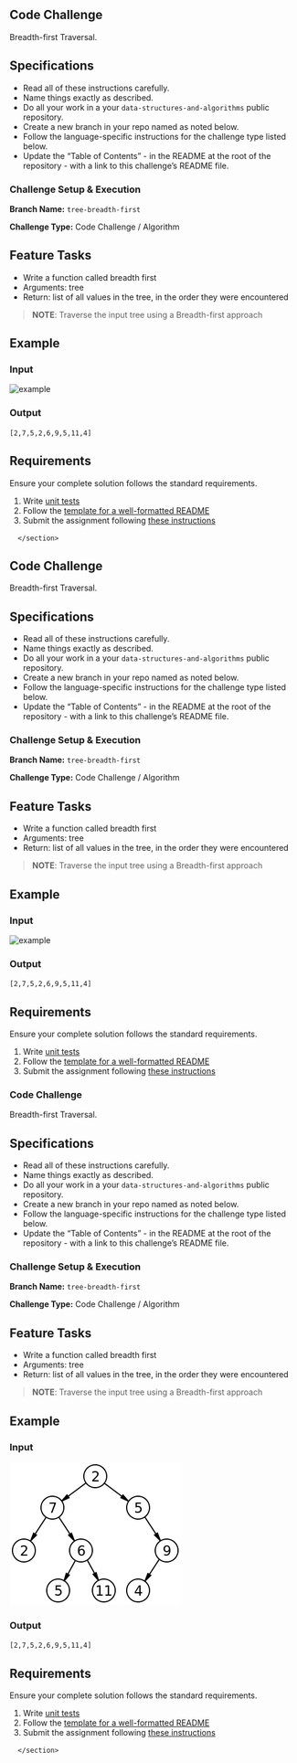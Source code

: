 <section style="height: auto;">
        <h1 id="code-challenge">Code Challenge</h1>

<p>Breadth-first Traversal.</p>

<h2 id="specifications">Specifications</h2>

<ul>
  <li>Read all of these instructions carefully.</li>
  <li>Name things exactly as described.</li>
  <li>Do all your work in a your <code class="language-plaintext highlighter-rouge">data-structures-and-algorithms</code> public repository.</li>
  <li>Create a new branch in your repo named as noted below.</li>
  <li>Follow the language-specific instructions for the challenge type listed below.</li>
  <li>Update the “Table of Contents” - in the README at the root of the repository - with a link to this challenge’s README file.</li>
</ul>

<h3 id="challenge-setup--execution">Challenge Setup &amp; Execution</h3>

<p><strong>Branch Name:</strong> <code class="language-plaintext highlighter-rouge">tree-breadth-first</code></p>

<p><strong>Challenge Type:</strong> Code Challenge / Algorithm</p>

<h2 id="feature-tasks">Feature Tasks</h2>

<ul>
  <li>Write a function called breadth first</li>
  <li>Arguments: tree</li>
  <li>Return: list of all values in the tree, in the order they were encountered</li>
</ul>

<blockquote>
  <p><strong>NOTE</strong>: Traverse the input tree using a Breadth-first approach</p>
</blockquote>

<h2 id="example">Example</h2>

<h3 id="input">Input</h3>

<p><img src="/common_curriculum/data_structures_and_algorithms/Code_401/class-17/binary-tree.png" alt="example"></p>

<h3 id="output">Output</h3>

<div class="language-javascript highlighter-rouge"><div class="highlight"><pre class="highlight"><code><span class="p">[</span><span class="mi">2</span><span class="p">,</span><span class="mi">7</span><span class="p">,</span><span class="mi">5</span><span class="p">,</span><span class="mi">2</span><span class="p">,</span><span class="mi">6</span><span class="p">,</span><span class="mi">9</span><span class="p">,</span><span class="mi">5</span><span class="p">,</span><span class="mi">11</span><span class="p">,</span><span class="mi">4</span><span class="p">]</span>
</code></pre></div></div>

<h2 id="requirements">Requirements</h2>

<p>Ensure your complete solution follows the standard requirements.</p>

<ol>
  <li>Write <a href="../../Challenge_Testing" target="_blank">unit tests</a></li>
  <li>Follow the <a href="../../Challenge_Documentation" target="_blank">template for a well-formatted README</a></li>
  <li>Submit the assignment following <a href="../../Challenge_Submission" target="_blank">these instructions</a></li>
</ol>


      </section>
<h1 id="code-challenge">Code Challenge</h1>
<p>Breadth-first Traversal.</p>
<h2 id="specifications">Specifications</h2>
<ul>
  <li>Read all of these instructions carefully.</li>
  <li>Name things exactly as described.</li>
  <li>Do all your work in a your <code class="language-plaintext highlighter-rouge">data-structures-and-algorithms</code> public repository.</li>
  <li>Create a new branch in your repo named as noted below.</li>
  <li>Follow the language-specific instructions for the challenge type listed below.</li>
  <li>Update the “Table of Contents” - in the README at the root of the repository - with a link to this challenge’s README file.</li>
</ul>
<h3 id="challenge-setup--execution">Challenge Setup &amp; Execution</h3>
<p><strong>Branch Name:</strong> <code class="language-plaintext highlighter-rouge">tree-breadth-first</code></p>
<p><strong>Challenge Type:</strong> Code Challenge / Algorithm</p>
<h2 id="feature-tasks">Feature Tasks</h2>
<ul>
  <li>Write a function called breadth first</li>
  <li>Arguments: tree</li>
  <li>Return: list of all values in the tree, in the order they were encountered</li>
</ul>
<blockquote>
  <p><strong>NOTE</strong>: Traverse the input tree using a Breadth-first approach</p>
</blockquote>
<h2 id="example">Example</h2>
<h3 id="input">Input</h3>
<p><img src="/common_curriculum/data_structures_and_algorithms/Code_401/class-17/binary-tree.png" alt="example"></p>
<h3 id="output">Output</h3>
<div class="language-javascript highlighter-rouge"><div class="highlight"><pre class="highlight"><code><span class="p">[</span><span class="mi">2</span><span class="p">,</span><span class="mi">7</span><span class="p">,</span><span class="mi">5</span><span class="p">,</span><span class="mi">2</span><span class="p">,</span><span class="mi">6</span><span class="p">,</span><span class="mi">9</span><span class="p">,</span><span class="mi">5</span><span class="p">,</span><span class="mi">11</span><span class="p">,</span><span class="mi">4</span><span class="p">]</span>
</code></pre></div></div>
<h2 id="requirements">Requirements</h2>
<p>Ensure your complete solution follows the standard requirements.</p>
<ol>
  <li>Write <a href="../../Challenge_Testing" target="_blank">unit tests</a></li>
  <li>Follow the <a href="../../Challenge_Documentation" target="_blank">template for a well-formatted README</a></li>
  <li>Submit the assignment following <a href="../../Challenge_Submission" target="_blank">these instructions</a></li>
</ol>
<section style="height: auto;">
        <h1 id="code-challenge">Code Challenge</h1>

<p>Breadth-first Traversal.</p>

<h2 id="specifications">Specifications</h2>

<ul>
  <li>Read all of these instructions carefully.</li>
  <li>Name things exactly as described.</li>
  <li>Do all your work in a your <code class="language-plaintext highlighter-rouge">data-structures-and-algorithms</code> public repository.</li>
  <li>Create a new branch in your repo named as noted below.</li>
  <li>Follow the language-specific instructions for the challenge type listed below.</li>
  <li>Update the “Table of Contents” - in the README at the root of the repository - with a link to this challenge’s README file.</li>
</ul>

<h3 id="challenge-setup--execution">Challenge Setup &amp; Execution</h3>

<p><strong>Branch Name:</strong> <code class="language-plaintext highlighter-rouge">tree-breadth-first</code></p>

<p><strong>Challenge Type:</strong> Code Challenge / Algorithm</p>

<h2 id="feature-tasks">Feature Tasks</h2>

<ul>
  <li>Write a function called breadth first</li>
  <li>Arguments: tree</li>
  <li>Return: list of all values in the tree, in the order they were encountered</li>
</ul>

<blockquote>
  <p><strong>NOTE</strong>: Traverse the input tree using a Breadth-first approach</p>
</blockquote>

<h2 id="example">Example</h2>

<h3 id="input">Input</h3>

<p><img src="./binary-tree.png" alt="example"></p>

<h3 id="output">Output</h3>

<div class="language-javascript highlighter-rouge"><div class="highlight"><pre class="highlight"><code><span class="p">[</span><span class="mi">2</span><span class="p">,</span><span class="mi">7</span><span class="p">,</span><span class="mi">5</span><span class="p">,</span><span class="mi">2</span><span class="p">,</span><span class="mi">6</span><span class="p">,</span><span class="mi">9</span><span class="p">,</span><span class="mi">5</span><span class="p">,</span><span class="mi">11</span><span class="p">,</span><span class="mi">4</span><span class="p">]</span>
</code></pre></div></div>

<h2 id="requirements">Requirements</h2>

<p>Ensure your complete solution follows the standard requirements.</p>

<ol>
  <li>Write <a href="../../Challenge_Testing" target="_blank">unit tests</a></li>
  <li>Follow the <a href="../../Challenge_Documentation" target="_blank">template for a well-formatted README</a></li>
  <li>Submit the assignment following <a href="../../Challenge_Submission" target="_blank">these instructions</a></li>
</ol>


      </section>
